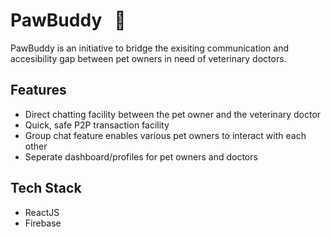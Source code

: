 # PawBuddy  &nbsp; 🐶

PawBuddy is an initiative to bridge the exisiting communication and accesibility gap between pet owners in need of veterinary doctors.

## Features 
* Direct chatting facility between the pet owner and the veterinary doctor 
* Quick, safe P2P transaction facility
* Group chat feature enables various pet owners to interact with each other
* Seperate dashboard/profiles for pet owners and doctors

## Tech Stack
* ReactJS
* Firebase
